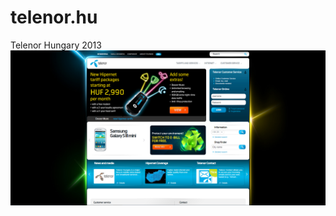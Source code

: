 # telenor.hu
Telenor Hungary 2013
<img src="/assets/i/preview.png" alt="preview" draggable="false"/>
